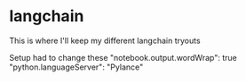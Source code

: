 # langchain

This is where I'll keep my different langchain tryouts

Setup had to change these
"notebook.output.wordWrap": true
"python.languageServer": "Pylance"